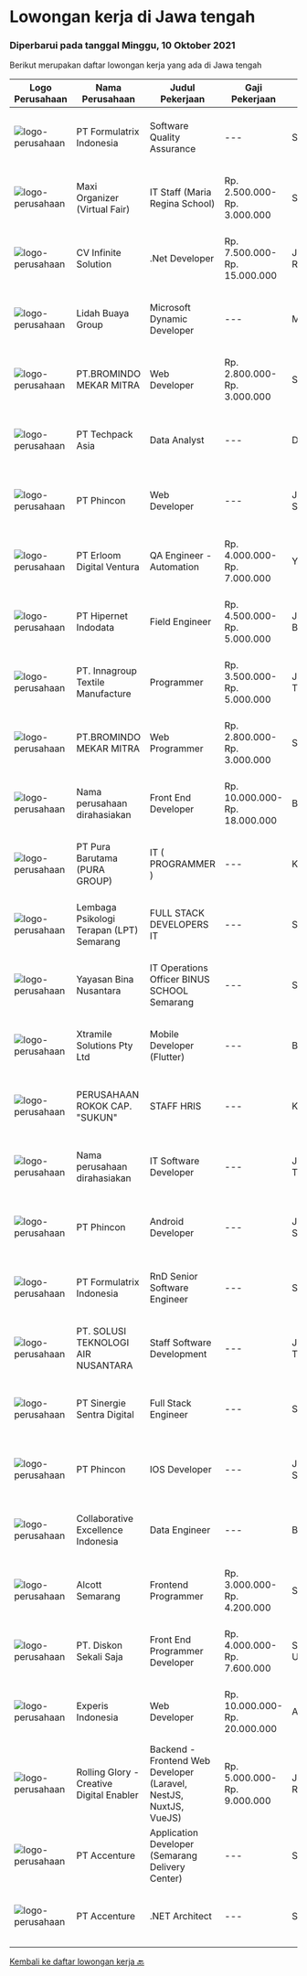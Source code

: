 
  # Lowongan kerja di Jawa tengah

  ### Diperbarui pada tanggal Minggu, 10 Oktober 2021

  Berikut merupakan daftar lowongan kerja yang ada di Jawa tengah

  |Logo Perusahaan | Nama Perusahaan | Judul Pekerjaan | Gaji Pekerjaan | Lokasi | Deskripsi | Tanggal diunggah | Pranala |
  | -------------- | --------------- | --------------- | --------- | --------- | -------------- | ------- | ----------- |
  |![logo-perusahaan](https://image-service-cdn.seek.com.au/3fe11e0a9e6ce117e7b36170e1750cf68c13eaba/ee4dce1061f3f616224767ad58cb2fc751b8d2dc)|PT Formulatrix Indonesia|Software Quality Assurance|---|Salatiga|Job Description: Involved in planning and implementing strategies for quality management and testing. Executing all levels of testing (System,...|Sabtu, 09 Oktober 2021|https://www.jobstreet.co.id/id/job/software-quality-assurance-3643620?token=0~f03097b6-e37e-4e29-a010-c3f29ef9529d&sectionRank=1&jobId=jobstreet-id-job-3643620|
|![logo-perusahaan](https://image-service-cdn.seek.com.au/b067e031fef8f19e5974349db7a066918b8286f3/ee4dce1061f3f616224767ad58cb2fc751b8d2dc)|Maxi Organizer (Virtual Fair)|IT Staff (Maria Regina School)|Rp. 2.500.000-Rp. 3.000.000|Semarang|- S1 jurusan informatika- Menguasai system jaringan LAN, troubleshoot hardware dan software- Menguasai desain grafis (AI, Adobe Photoshop, Corel)-...|Jumat, 08 Oktober 2021|https://www.jobstreet.co.id/id/job/it-staff-maria-regina-school-3652733?token=0~f03097b6-e37e-4e29-a010-c3f29ef9529d&sectionRank=2&jobId=jobstreet-id-job-3652733|
|![logo-perusahaan](https://image-service-cdn.seek.com.au/56b5c687b70921e14aef5f4e25daf5f16805eb94/ee4dce1061f3f616224767ad58cb2fc751b8d2dc)|CV Infinite Solution|.Net Developer|Rp. 7.500.000-Rp. 15.000.000|Jakarta Raya|Works from home is our advantage, there's never been a better time to work from home Monday to Friday 9 Hours / day Having own PC / Laptop minimal...|Jumat, 08 Oktober 2021|https://www.jobstreet.co.id/id/job/net-developer-3642328?token=0~f03097b6-e37e-4e29-a010-c3f29ef9529d&sectionRank=3&jobId=jobstreet-id-job-3642328|
|![logo-perusahaan](https://image-service-cdn.seek.com.au/d254058eddea49feaa3aa250e99907d27a28462e/ee4dce1061f3f616224767ad58cb2fc751b8d2dc)|Lidah Buaya Group|Microsoft Dynamic Developer|---|Magelang|Deskripsi Pekerjaan: Mengimplementasikan kostumisasi modul seperti Production/Project/Inventory/Management/Master Planning/Purchasing/Sales pada...|Jumat, 08 Oktober 2021|https://www.jobstreet.co.id/id/job/microsoft-dynamic-developer-3652614?token=0~f03097b6-e37e-4e29-a010-c3f29ef9529d&sectionRank=4&jobId=jobstreet-id-job-3652614|
|![logo-perusahaan](https://image-service-cdn.seek.com.au/745a3edbeea638833f47aa0c9a4f7583e9d244dc/ee4dce1061f3f616224767ad58cb2fc751b8d2dc)|PT.BROMINDO MEKAR MITRA|Web Developer|Rp. 2.800.000-Rp. 3.000.000|Semarang|Job Descriptions :- Develop, maintain, and test newly/existing app features- Optimize application for maximum speed and scalability- Collaborate with...|Sabtu, 09 Oktober 2021|https://www.jobstreet.co.id/id/job/web-developer-3644115?token=0~f03097b6-e37e-4e29-a010-c3f29ef9529d&sectionRank=5&jobId=jobstreet-id-job-3644115|
|![logo-perusahaan](https://image-service-cdn.seek.com.au/077a3fa0aadb1f542c94fddb7c99a113f63925b5/ee4dce1061f3f616224767ad58cb2fc751b8d2dc)|PT Techpack Asia|Data Analyst|---|Demak|Job Des : Menerjemahkan angka-angka menjadi laporan yang dapat dengan mudah dimengerti oleh manajemen. Menganalisa, menafsirkan data dan membaca arah...|Rabu, 06 Oktober 2021|https://www.jobstreet.co.id/id/job/data-analyst-3650102?token=0~f03097b6-e37e-4e29-a010-c3f29ef9529d&sectionRank=6&jobId=jobstreet-id-job-3650102|
|![logo-perusahaan](https://image-service-cdn.seek.com.au/13c7c79ce8e6e7a5b3609e4e6d0ee4622834fcb3/ee4dce1061f3f616224767ad58cb2fc751b8d2dc)|PT Phincon|Web Developer|---|Jakarta Selatan|Job Descriptions : Web developer is responsible for implementing visual and interactive elements that users engage with through their web browser when...|Jumat, 08 Oktober 2021|https://www.jobstreet.co.id/id/job/web-developer-3643002?token=0~f03097b6-e37e-4e29-a010-c3f29ef9529d&sectionRank=7&jobId=jobstreet-id-job-3643002|
|![logo-perusahaan](https://image-service-cdn.seek.com.au/7b0850d0262c85ca3c0fa4d6a9c005f1450e6d9f/ee4dce1061f3f616224767ad58cb2fc751b8d2dc)|PT Erloom Digital Ventura|QA Engineer - Automation|Rp. 4.000.000-Rp. 7.000.000|Yogyakarta|Requirements: Candidates must possess at least a Bachelor's Degree in Engineering (Computer/Telecommunication), Computer Science/Information...|Sabtu, 09 Oktober 2021|https://www.jobstreet.co.id/id/job/qa-engineer-automation-3644426?token=0~f03097b6-e37e-4e29-a010-c3f29ef9529d&sectionRank=8&jobId=jobstreet-id-job-3644426|
|![logo-perusahaan](https://image-service-cdn.seek.com.au/62148b692fdfbf4a4a11c7764913b8f0db15fa3f/ee4dce1061f3f616224767ad58cb2fc751b8d2dc)|PT Hipernet Indodata|Field Engineer|Rp. 4.500.000-Rp. 5.000.000|Jakarta Barat|Melakukan survei lokasi untuk calon customer baru, instalasi dan maintenance Melakukan troubleshooting jaringan dan dokumentasi jaringan wireless...|Kamis, 07 Oktober 2021|https://www.jobstreet.co.id/id/job/field-engineer-3651271?token=0~f03097b6-e37e-4e29-a010-c3f29ef9529d&sectionRank=9&jobId=jobstreet-id-job-3651271|
|![logo-perusahaan](https://us.123rf.com/450wm/pavelstasevich/pavelstasevich1811/pavelstasevich181101027/112815900-stock-vector-no-image-available-icon-flat-vector.jpg?ver=6)|PT. Innagroup Textile Manufacture|Programmer|Rp. 3.500.000-Rp. 5.000.000|Jawa Tengah|Usia maksimal 35 tahun Pendidikan minimal S1 Teknik Informatika Pengalaman minimal 1 tahun sebagai IT programmer/full stack developer Paham dan...|Rabu, 06 Oktober 2021|https://www.jobstreet.co.id/id/job/programmer-3634758?token=0~f03097b6-e37e-4e29-a010-c3f29ef9529d&sectionRank=10&jobId=jobstreet-id-job-3634758|
|![logo-perusahaan](https://image-service-cdn.seek.com.au/745a3edbeea638833f47aa0c9a4f7583e9d244dc/ee4dce1061f3f616224767ad58cb2fc751b8d2dc)|PT.BROMINDO MEKAR MITRA|Web Programmer|Rp. 2.800.000-Rp. 3.000.000|Semarang|Mengimplementasikan kebijakan dan prosedur IT termasuk kebijakan keamanan IT Membuat semua system dan aplikasi sesuai arahan Leader termasuk...|Rabu, 06 Oktober 2021|https://www.jobstreet.co.id/id/job/web-programmer-3649860?token=0~f03097b6-e37e-4e29-a010-c3f29ef9529d&sectionRank=11&jobId=jobstreet-id-job-3649860|
|![logo-perusahaan](https://us.123rf.com/450wm/pavelstasevich/pavelstasevich1811/pavelstasevich181101027/112815900-stock-vector-no-image-available-icon-flat-vector.jpg?ver=6)|Nama perusahaan dirahasiakan|Front End Developer|Rp. 10.000.000-Rp. 18.000.000|Bali|Kandidat harus memiliki setidaknya Gelar Sarjana, Gelar Pasca Sarjana, Gelar Doktor di Teknik (Komputer/Telekomunikasi) atau setara. Setidaknya...|Kamis, 07 Oktober 2021|https://www.jobstreet.co.id/id/job/front-end-developer-3635076?token=0~f03097b6-e37e-4e29-a010-c3f29ef9529d&sectionRank=12&jobId=jobstreet-id-job-3635076|
|![logo-perusahaan](https://image-service-cdn.seek.com.au/1588db4b27658493c980eb24d959cefaab47c7ca/ee4dce1061f3f616224767ad58cb2fc751b8d2dc)|PT Pura Barutama (PURA GROUP)|IT ( PROGRAMMER )|---|Kudus|S1 Teknik Informatika. Memahami Java, J2SE, .NET, C ++, C #, Assembler , PHP, VB, Delphi, Power Builder, Oracle dan pernah membuat program dari...|Kamis, 07 Oktober 2021|https://www.jobstreet.co.id/id/job/it-programmer-3650757?token=0~f03097b6-e37e-4e29-a010-c3f29ef9529d&sectionRank=13&jobId=jobstreet-id-job-3650757|
|![logo-perusahaan](https://image-service-cdn.seek.com.au/e73a05eda4a5cdd521a9f19b737c14b381ea7496/ee4dce1061f3f616224767ad58cb2fc751b8d2dc)|Lembaga Psikologi Terapan (LPT) Semarang|FULL STACK DEVELOPERS IT|---|Semarang|Uraian Pekerjaan Bertanggung jawab dalam pengembangan sistem software, jaringan, peningkatan dan evaluasi terhadap objek komputer, instalasi komputer....|Kamis, 07 Oktober 2021|https://www.jobstreet.co.id/id/job/full-stack-developers-it-3650592?token=0~f03097b6-e37e-4e29-a010-c3f29ef9529d&sectionRank=14&jobId=jobstreet-id-job-3650592|
|![logo-perusahaan](https://image-service-cdn.seek.com.au/299dad8efc22bd883e751be779b1e6f409671577/ee4dce1061f3f616224767ad58cb2fc751b8d2dc)|Yayasan Bina Nusantara|IT Operations Officer BINUS SCHOOL Semarang|---|Semarang|Responsibility:  IT Operations officer is responsible for the effectiveness of the network coverage, system, and applications in BINUS SCHOOL Semarang...|Selasa, 05 Oktober 2021|https://www.jobstreet.co.id/id/job/it-operations-officer-binus-school-semarang-3648659?token=0~f03097b6-e37e-4e29-a010-c3f29ef9529d&sectionRank=15&jobId=jobstreet-id-job-3648659|
|![logo-perusahaan](https://image-service-cdn.seek.com.au/886dbb766c5bd832cea6f1bb5b5374b094ca8917/ee4dce1061f3f616224767ad58cb2fc751b8d2dc)|Xtramile Solutions Pty Ltd|Mobile Developer (Flutter)|---|Bali|Innovative job opportunity offering a high salary package, attractive bonus remuneration and full remote working arrangement. This role will help...|Kamis, 07 Oktober 2021|https://www.jobstreet.co.id/id/job/mobile-developer-flutter-3635106?token=0~f03097b6-e37e-4e29-a010-c3f29ef9529d&sectionRank=16&jobId=jobstreet-id-job-3635106|
|![logo-perusahaan](https://image-service-cdn.seek.com.au/a3828d8df0b4a25029db7f405da7aa331df8f53d/ee4dce1061f3f616224767ad58cb2fc751b8d2dc)|PERUSAHAAN ROKOK CAP. "SUKUN"|STAFF HRIS|---|Kudus|Persyaratan Pekerjaan : Pendidikan minimal D-3 / S-1 Teknik Informatika / Sistem Informatika Menguasi bahasa pemrograman WEB (PHP, JavaScripts)...|Rabu, 06 Oktober 2021|https://www.jobstreet.co.id/id/job/staff-hris-3649769?token=0~f03097b6-e37e-4e29-a010-c3f29ef9529d&sectionRank=17&jobId=jobstreet-id-job-3649769|
|![logo-perusahaan](https://us.123rf.com/450wm/pavelstasevich/pavelstasevich1811/pavelstasevich181101027/112815900-stock-vector-no-image-available-icon-flat-vector.jpg?ver=6)|Nama perusahaan dirahasiakan|IT Software Developer|---|Jawa Tengah|Minimum Bachelor's Degree in any discipline Minimum 3 years working as a programmer, with experience in Flutter and PHP programming Has experience...|Kamis, 07 Oktober 2021|https://www.jobstreet.co.id/id/job/it-software-developer-3641264?token=0~f03097b6-e37e-4e29-a010-c3f29ef9529d&sectionRank=18&jobId=jobstreet-id-job-3641264|
|![logo-perusahaan](https://image-service-cdn.seek.com.au/13c7c79ce8e6e7a5b3609e4e6d0ee4622834fcb3/ee4dce1061f3f616224767ad58cb2fc751b8d2dc)|PT Phincon|Android Developer|---|Jakarta Selatan|Technical Requirements  In-depth knowledge of programming languages of Kotlin or Java and Android SDK Sample portfolio of released applications on the...|Jumat, 08 Oktober 2021|https://www.jobstreet.co.id/id/job/android-developer-3642992?token=0~f03097b6-e37e-4e29-a010-c3f29ef9529d&sectionRank=19&jobId=jobstreet-id-job-3642992|
|![logo-perusahaan](https://image-service-cdn.seek.com.au/3fe11e0a9e6ce117e7b36170e1750cf68c13eaba/ee4dce1061f3f616224767ad58cb2fc751b8d2dc)|PT Formulatrix Indonesia|RnD Senior Software Engineer|---|Salatiga|Job Description: Understanding best coding practices and designing thoughtful coding patterns Analyzing problems and proposing an implementation to...|Jumat, 08 Oktober 2021|https://www.jobstreet.co.id/id/job/rnd-senior-software-engineer-3636469?token=0~f03097b6-e37e-4e29-a010-c3f29ef9529d&sectionRank=20&jobId=jobstreet-id-job-3636469|
|![logo-perusahaan](https://image-service-cdn.seek.com.au/2cc0034715e98adc15e000813f6eb5775fae5339/ee4dce1061f3f616224767ad58cb2fc751b8d2dc)|PT. SOLUSI TEKNOLOGI AIR NUSANTARA|Staff Software Development|---|Jawa Tengah|Kualifikasi:- Min. D3/S1 (Teknik Informatika diutamakan)- Berpengalaman dalam mengembangkan Website- Familiar dengan development ReactJS dan...|Selasa, 05 Oktober 2021|https://www.jobstreet.co.id/id/job/staff-software-development-3648818?token=0~f03097b6-e37e-4e29-a010-c3f29ef9529d&sectionRank=21&jobId=jobstreet-id-job-3648818|
|![logo-perusahaan](https://image-service-cdn.seek.com.au/bd98c12e20bf96961412c1d1500df43d061c59fe/ee4dce1061f3f616224767ad58cb2fc751b8d2dc)|PT Sinergie Sentra Digital|Full Stack Engineer|---|Semarang|Build the front-end of the application. Develop and manage well-functioning databases and applications. Build scalable and robust API's and systems....|Rabu, 06 Oktober 2021|https://www.jobstreet.co.id/id/job/full-stack-engineer-3649604?token=0~f03097b6-e37e-4e29-a010-c3f29ef9529d&sectionRank=22&jobId=jobstreet-id-job-3649604|
|![logo-perusahaan](https://image-service-cdn.seek.com.au/13c7c79ce8e6e7a5b3609e4e6d0ee4622834fcb3/ee4dce1061f3f616224767ad58cb2fc751b8d2dc)|PT Phincon|IOS Developer|---|Jakarta Selatan|Technical Requirements  In-depth knowledge of programming languages of iOS Swift with UI Kit with Sample portfolio of released applications on the...|Jumat, 08 Oktober 2021|https://www.jobstreet.co.id/id/job/ios-developer-3642988?token=0~f03097b6-e37e-4e29-a010-c3f29ef9529d&sectionRank=23&jobId=jobstreet-id-job-3642988|
|![logo-perusahaan](https://image-service-cdn.seek.com.au/7145b1ba6bc0dbd678e2bf86d776dd2b1b9b81f6/ee4dce1061f3f616224767ad58cb2fc751b8d2dc)|Collaborative Excellence Indonesia|Data Engineer|---|Bali|Job Description: Develops or modifies data models, ETL processes, and BI tool solutions Ensures appropriate documentation for all development and...|Rabu, 06 Oktober 2021|https://www.jobstreet.co.id/id/job/data-engineer-3650472?token=0~f03097b6-e37e-4e29-a010-c3f29ef9529d&sectionRank=24&jobId=jobstreet-id-job-3650472|
|![logo-perusahaan](https://image-service-cdn.seek.com.au/d16238354b494eee9a527edfec741716a04bc65a/ee4dce1061f3f616224767ad58cb2fc751b8d2dc)|Alcott Semarang|Frontend Programmer|Rp. 3.000.000-Rp. 4.200.000|Semarang|Responsibilities : Translate designs into clean markup with HTML &amp; CSS Develop functional and appealing web and mobile-based applications based on...|Selasa, 05 Oktober 2021|https://www.jobstreet.co.id/id/job/frontend-programmer-3639056?token=0~f03097b6-e37e-4e29-a010-c3f29ef9529d&sectionRank=25&jobId=jobstreet-id-job-3639056|
|![logo-perusahaan](https://image-service-cdn.seek.com.au/37da413d1d78b985b44db2cacac2517bee9e42db/ee4dce1061f3f616224767ad58cb2fc751b8d2dc)|PT. Diskon Sekali Saja|Front End Programmer Developer|Rp. 4.000.000-Rp. 7.600.000|Sumatera Utara|# Paham php dan web development# Memiliki Team work effort# Kami memberikan benefit saham (esop) di perusahaan kami untuk kandidat yang tepat#...|Rabu, 06 Oktober 2021|https://www.jobstreet.co.id/id/job/front-end-programmer-developer-3649495?token=0~f03097b6-e37e-4e29-a010-c3f29ef9529d&sectionRank=26&jobId=jobstreet-id-job-3649495|
|![logo-perusahaan](https://image-service-cdn.seek.com.au/314ed38ba58cf54b5555f434a5bf338661292eb7/ee4dce1061f3f616224767ad58cb2fc751b8d2dc)|Experis Indonesia|Web Developer|Rp. 10.000.000-Rp. 20.000.000|Aceh|On behalf of our client, we are looking for a Web Developer with these following details: Responsibilities: Website and software application...|Rabu, 06 Oktober 2021|https://www.jobstreet.co.id/id/job/web-developer-3649693?token=0~f03097b6-e37e-4e29-a010-c3f29ef9529d&sectionRank=27&jobId=jobstreet-id-job-3649693|
|![logo-perusahaan](https://image-service-cdn.seek.com.au/102dca1c75fb558e6532d8df396235b956dd0e8e/ee4dce1061f3f616224767ad58cb2fc751b8d2dc)|Rolling Glory - Creative Digital Enabler|Backend - Frontend Web Developer (Laravel, NestJS, NuxtJS, VueJS)|Rp. 5.000.000-Rp. 9.000.000|Jakarta Raya|Rolling Glory is looking for a Backend Developer or Frontend Developer role. Rolling Glory is looking for a Web Developer role, who have experience in...|Rabu, 06 Oktober 2021|https://www.jobstreet.co.id/id/job/backend-frontend-web-developer-laravel-nestjs-nuxtjs-vuejs-3639806?token=0~f03097b6-e37e-4e29-a010-c3f29ef9529d&sectionRank=28&jobId=jobstreet-id-job-3639806|
|![logo-perusahaan](https://image-service-cdn.seek.com.au/b7421b8f8728c12962b323fe7c97484c15d95994/ee4dce1061f3f616224767ad58cb2fc751b8d2dc)|PT Accenture|Application Developer (Semarang Delivery Center)|---|Semarang|About AccentureAccenture is a global professional services company with leading capabilities in digital, cloud and security. Combining unmatched...|Selasa, 05 Oktober 2021|https://www.jobstreet.co.id/id/job/application-developer-semarang-delivery-center-3632480?token=0~f03097b6-e37e-4e29-a010-c3f29ef9529d&sectionRank=29&jobId=jobstreet-id-job-3632480|
|![logo-perusahaan](https://image-service-cdn.seek.com.au/b7421b8f8728c12962b323fe7c97484c15d95994/ee4dce1061f3f616224767ad58cb2fc751b8d2dc)|PT Accenture|.NET Architect|---|Semarang|About AccentureAccenture is a global professional services company with leading capabilities in digital, cloud, and security. Combining unmatched...|Selasa, 05 Oktober 2021|https://www.jobstreet.co.id/id/job/net-architect-3633497?token=0~f03097b6-e37e-4e29-a010-c3f29ef9529d&sectionRank=30&jobId=jobstreet-id-job-3633497|


  [Kembali ke daftar lowongan kerja 🔙](../README.md#daftar-lowongan-kerja)
  